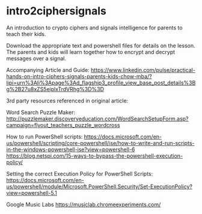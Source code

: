 # intro2ciphersignals
An introduction to crypto ciphers and signals intelligence for parents to teach their kids.

Download the appropriate text and powershell files for details on the lesson. The parents and kids will learn together how to encrypt and decrypt messages over a signal.

Accompanying Article and Guide:
https://www.linkedin.com/pulse/practical-hands-on-intro-ciphers-signals-parents-kids-chow-mba/?lipi=urn%3Ali%3Apage%3Ad_flagship3_profile_view_base_post_details%3Bg%2B27u8xZS5eiplxTrdVRhg%3D%3D


3rd party resources referenced in original article:

Word Search Puzzle Maker:
http://puzzlemaker.discoveryeducation.com/WordSearchSetupForm.asp?campaign=flyout_teachers_puzzle_wordcross

How to run PowerShell scripts:
https://docs.microsoft.com/en-us/powershell/scripting/core-powershell/ise/how-to-write-and-run-scripts-in-the-windows-powershell-ise?view=powershell-6
https://blog.netspi.com/15-ways-to-bypass-the-powershell-execution-policy/

Setting the correct Execution Policy for PowerShell Scripts:
https://docs.microsoft.com/en-us/powershell/module/Microsoft.PowerShell.Security/Set-ExecutionPolicy?view=powershell-5.1

Google Music Labs
https://musiclab.chromeexperiments.com/

